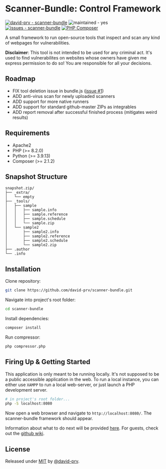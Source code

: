 # Scanner-Bundle: Control Framework
[![david-prv - scanner-bundle](https://img.shields.io/static/v1?label=david-prv&message=scanner-bundle&color=blue&logo=github)](https://github.com/david-prv/scanner-bundle "Go to GitHub repo")
![maintained - yes](https://img.shields.io/badge/maintained-yes-blue)
[![issues - scanner-bundle](https://img.shields.io/github/issues/david-prv/scanner-bundle)](https://github.com/david-prv/scanner-bundle/issues)
[![PHP Composer](https://github.com/david-prv/scanner-bundle/actions/workflows/php.yml/badge.svg)](https://github.com/david-prv/scanner-bundle/actions/workflows/php.yml)

A small framework to run open-source tools that inspect and scan any kind of webpages for vulnerabilities.  

**Disclaimer**: This tool is not intended to be used for any criminal act. It's used to find vulnerabilites on websites whose owners have given me express permission to do so! You are responsible for all your decisions.

## Roadmap
- FIX tool deletion issue in bundle.js ([issue #1](https://github.com/david-prv/scanner-bundle/issues/1))
- ADD anti-virus scan for newly uploaded scanners
- ADD support for more native runners
- ADD support for standard github-master ZIPs as integrables
- ADD report removal after successful finished process (mitigates weird results)

## Requirements

 - Apache2
 - PHP (>= 8.2.0)
 - Python (>= 3.9.13)
 - Composer (>= 2.1.2)

## Snapshot Structure

```
snapshot.zip/
├── _extra/
│   └── empty
├── _tools/
│   ├── sample
│   │   ├── sample.info
│   │   ├── sample.reference
│   │   ├── sample.schedule
│   │   └── sample.zip
│   └── sample2
│       ├── sample2.info
│       ├── sample2.reference
│       ├── sample2.schedule
│       └── sample2.zip
├── .author
└── .info
```

## Installation
Clone repository:
```bash
git clone https://github.com/david-prv/scanner-bundle.git
```
Navigate into project's root folder:
```bash
cd scanner-bundle
```
Install dependencies:
```bash
composer install
```
Run compressor:
```bash
php compressor.php
```
## Firing Up & Getting Started

This application is only meant to be running locally. It's not supposed to be a public accessible application in the web. To run a local instance, you can either use `XAMPP` to run a local web-server, or just launch a PHP development server.
```bash
# in project's root folder...
php -S localhost:8080
```
Now open a web browser and navigate to `http://localhost:8080/`. The scanner-bundle framework should appear.

Information about what to do next will be provided [here](https://wiki.etage-4.de/books/eigenentwicklung/chapter/scanner-bundle). For guests, check out the [github wiki](/#).

## License

Released under [MIT](/LICENSE) by [@david-prv](https://github.com/david-prv).
